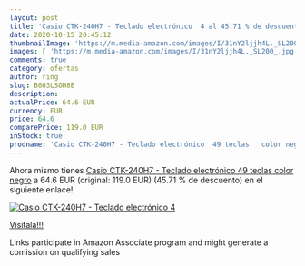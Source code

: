 ```yaml
---
layout: post
title: 'Casio CTK-240H7 - Teclado electrónico  4 al 45.71 % de descuento'
date: 2020-10-15 20:45:12
thumbnailImage: 'https://m.media-amazon.com/images/I/31nY2ljjh4L._SL200_.jpg'
images: [ 'https://m.media-amazon.com/images/I/31nY2ljjh4L._SL200_.jpg' ]
comments: true
category: ofertas
author: ring
slug: B003LSOH8E
description:
actualPrice: 64.6 EUR
currency: EUR
price: 64.6
comparePrice: 119.0 EUR
inStock: true
prodname: 'Casio CTK-240H7 - Teclado electrónico  49 teclas   color negro'
---
```


Ahora mismo tienes [Casio CTK-240H7 - Teclado electrónico  49 teclas   color negro](https://www.amazon.es/dp/B003LSOH8E/?tag=tolees-21) a 64.6 EUR (original: 119.0 EUR) (45.71 %  de descuento) en el siguiente enlace!

[![Casio CTK-240H7 - Teclado electrónico  4](https://m.media-amazon.com/images/I/31nY2ljjh4L._SL200_.jpg)](https://www.amazon.es/dp/B003LSOH8E/?tag=tolees-21)

[Visítala!!!](https://www.amazon.es/dp/B003LSOH8E/?tag=tolees-21)

Links participate in Amazon Associate program and might generate a comission on qualifying sales
